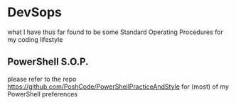 # DevSops
what I have thus far found to be some Standard Operating Procedures for my coding lifestyle

## PowerShell S.O.P.
please refer to the repo https://github.com/PoshCode/PowerShellPracticeAndStyle for (most) of my PowerShell preferences
